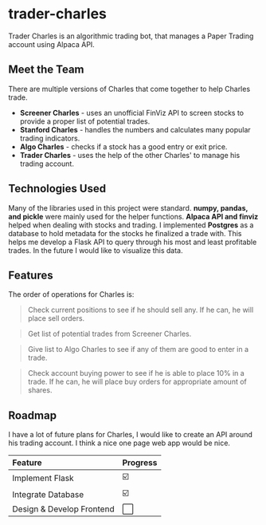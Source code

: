 # trader-charles

Trader Charles is an algorithmic trading bot, that manages a Paper Trading account using Alpaca API.

## Meet the Team
There are multiple versions of Charles that come together to help Charles trade.
 * **Screener Charles** - uses an unofficial FinViz API to screen stocks to provide a proper list of potential trades.
 * **Stanford Charles** - handles the numbers and calculates many popular trading indicators.
 * **Algo Charles** - checks if a stock has a good entry or exit price.
 * **Trader Charles** - uses the help of the other Charles' to manage his trading account.

## Technologies Used
Many of the libraries used in this project were standard. **numpy, pandas, and pickle** were mainly used for the helper functions. **Alpaca API and finviz** helped when dealing with stocks and trading. I implemented **Postgres** as a database to hold metadata for the stocks he finalized a trade with. This helps me develop a Flask API to query through his most and least profitable trades. In the future I would like to visualize this data.

## Features
The order of operations for Charles is:
 > Check current positions to see if he should sell any. If he can, he will place 
sell orders.

 > Get list of potential trades from Screener Charles.

 > Give list to Algo Charles to see if any of them are good to enter in a trade.

 > Check account buying power to see if he is able to place 10% in a trade. If he can, he will place buy orders for appropriate amount of shares.
## Roadmap
I have a lot of future plans for Charles, I would like to create an API around his trading account. I think a nice one page web app would be nice.

Feature | Progress |
:------------ | :-------------|
Implement Flask | ☑️ |
Integrate Database | ☑️ |
Design & Develop Frontend | :white_large_square: | 
